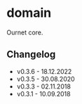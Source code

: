 # domain

Ournet core.


## Changelog

- v0.3.6 - 18.12.2022
- v0.3.5 - 30.08.2020
- v0.3.3 - 02.11.2018
- v0.3.1 - 10.09.2018
